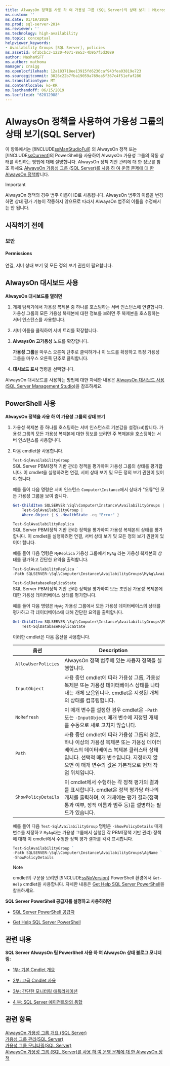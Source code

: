 ```yaml
---
title: AlwaysOn 정책을 사용 하 여 가용성 그룹 (SQL Server)의 상태 보기 | Microsoft Docs
ms.custom: ''
ms.date: 01/19/2019
ms.prod: sql-server-2014
ms.reviewer: ''
ms.technology: high-availability
ms.topic: conceptual
helpviewer_keywords:
- Availability Groups [SQL Server], policies
ms.assetid: 6f1bcbc3-1220-4071-8e53-4b957f5d3089
author: MashaMSFT
ms.author: mathoma
manager: craigg
ms.openlocfilehash: 12a183718ee13915fd6236caf943fea03819e723
ms.sourcegitcommit: 3026c22b7fba19059a769ea5f367c4f51efaf286
ms.translationtype: MT
ms.contentlocale: ko-KR
ms.lasthandoff: 06/15/2019
ms.locfileid: "62812988"
---
```

# <a name="use-alwayson-policies-to-view-the-health-of-an-availability-group-sql-server"></a>AlwaysOn 정책을 사용하여 가용성 그룹의 상태 보기(SQL Server)
  이 항목에서는 [!INCLUDE[ssManStudioFull](../../../includes/ssmanstudiofull-md.md)] 의 AlwaysOn 정책 또는 [!INCLUDE[ssCurrent](../../../includes/sscurrent-md.md)]의 PowerShell을 사용하여 AlwaysOn 가용성 그룹의 작동 상태를 확인하는 방법에 대해 설명합니다. AlwaysOn 정책 기반 관리에 대 한 정보를 참조 하세요 [AlwaysOn 가용성 그룹 (SQL Server)를 사용 하 여 운영 문제에 대 한 AlwaysOn 정책](always-on-policies-for-operational-issues-always-on-availability.md)합니다.  
  
> [!IMPORTANT]  
>  AlwaysOn 정책의 경우 범주 이름이 ID로 사용됩니다. AlwaysOn 범주의 이름을 변경하면 상태 평가 기능이 작동하지 않으므로 따라서 AlwaysOn 범주의 이름을 수정해서는 안 됩니다.  
  

  
##  <a name="BeforeYouBegin"></a> 시작하기 전에  
  
###  <a name="Security"></a> 보안  
  
####  <a name="Permissions"></a> Permissions  
 연결, 서버 상태 보기 및 모든 정의 보기 권한이 필요합니다.  
  
##  <a name="SSMSProcedure"></a> AlwaysOn 대시보드 사용  
 **AlwaysOn 대시보드를 열려면**  
  
1.  개체 탐색기에서 가용성 복제본 중 하나를 호스팅하는 서버 인스턴스에 연결합니다. 가용성 그룹의 모든 가용성 복제본에 대한 정보를 보려면 주 복제본을 호스팅하는 서버 인스턴스를 사용합니다.  
  
2.  서버 이름을 클릭하여 서버 트리를 확장합니다.  
  
3.  **AlwaysOn 고가용성** 노드를 확장합니다.  
  
     **가용성 그룹**을 마우스 오른쪽 단추로 클릭하거나 이 노드를 확장하고 특정 가용성 그룹을 마우스 오른쪽 단추로 클릭합니다.  
  
4.  **대시보드 표시** 명령을 선택합니다.  
  
 AlwaysOn 대시보드를 사용하는 방법에 대한 자세한 내용은 [AlwaysOn 대시보드 사용&#40;SQL Server Management Studio&#41;](use-the-always-on-dashboard-sql-server-management-studio.md)을 참조하세요.  
  
##  <a name="PowerShellProcedure"></a> PowerShell 사용  
 **AlwaysOn 정책을 사용 하 여 가용성 그룹의 상태 보기**  
  
1.  가용성 복제본 중 하나를 호스팅하는 서버 인스턴스로 기본값을 설정(`cd`)합니다. 가용성 그룹의 모든 가용성 복제본에 대한 정보를 보려면 주 복제본을 호스팅하는 서버 인스턴스를 사용합니다.  
  
2.  다음 cmdlet을 사용합니다.  
  
     `Test-SqlAvailabilityGroup`  
     SQL Server PBM(정책 기반 관리) 정책을 평가하여 가용성 그룹의 상태를 평가합니다. 이 cmdlet을 실행하려면 연결, 서버 상태 보기 및 모든 정의 보기 권한이 있어야 합니다.  
  
     예를 들어 다음 명령은 서버 인스턴스 `Computer\Instance`에서 상태가 "오류"인 모든 가용성 그룹을 보여 줍니다.  
  
    ```powershell
    Get-ChildItem SQLSERVER:\Sql\Computer\Instance\AvailabilityGroups |
        Test-SqlAvailabilityGroup |
        Where-Object { $_.HealthState -eq "Error" }  
    ```  
  
     `Test-SqlAvailabilityReplica`  
     SQL Server PBM(정책 기반 관리) 정책을 평가하여 가용성 복제본의 상태를 평가합니다. 이 cmdlet을 실행하려면 연결, 서버 상태 보기 및 모든 정의 보기 권한이 있어야 합니다.  
  
     예를 들어 다음 명령은 `MyReplica` 가용성 그룹에서 `MyAg` 라는 가용성 복제본의 상태를 평가하고 간단한 요약을 출력합니다.  
  
    ```powershell
    Test-SqlAvailabilityReplica `   
    -Path SQLSERVER:\Sql\Computer\Instance\AvailabilityGroups\MyAg\AvailabilityReplicas\MyReplica  
    ```  
  
     `Test-SqlDatabaseReplicaState`  
     SQL Server PBM(정책 기반 관리) 정책을 평가하여 모든 조인된 가용성 복제본에 대한 가용성 데이터베이스 상태를 평가합니다.  
  
     예를 들어 다음 명령은 `MyAg` 가용성 그룹에서 모든 가용성 데이터베이스의 상태를 평가하고 각 데이터베이스에 대해 간단한 요약을 출력합니다.  
  
    ```powershell
    Get-ChildItem SQLSERVER:\Sql\Computer\Instance\AvailabilityGroups\MyAg\DatabaseReplicaStates |
        Test-SqlDatabaseReplicaState  
    ```  
  
     이러한 cmdlet은 다음 옵션을 사용합니다.  
  
    |옵션|Description|  
    |------------|-----------------|  
    |`AllowUserPolicies`|AlwaysOn 정책 범주에 있는 사용자 정책을 실행합니다.|  
    |`InputObject`|사용 중인 cmdlet에 따라 가용성 그룹, 가용성 복제본 또는 가용성 데이터베이스 상태를 나타내는 개체 모음입니다. cmdlet은 지정된 개체의 상태를 컴퓨팅합니다.|  
    |`NoRefresh`|이 매개 변수를 설정한 경우 cmdlet은 `-Path` 또는 `-InputObject` 매개 변수에 지정된 개체를 수동으로 새로 고치지 않습니다.|  
    |`Path`|사용 중인 cmdlet에 따라 가용성 그룹의 경로, 하나 이상의 가용성 복제본 또는 가용성 데이터베이스의 데이터베이스 복제본 클러스터 상태입니다. 선택적 매개 변수입니다. 지정하지 않으면 이 매개 변수의 값은 기본적으로 현재 작업 위치입니다.|  
    |`ShowPolicyDetails`|이 cmdlet에서 수행하는 각 정책 평가의 결과를 표시합니다. cmdlet은 정책 평가당 하나의 개체를 출력하며, 이 개체에는 평가 결과(정책 통과 여부, 정책 이름과 범주 등)를 설명하는 필드가 있습니다.|  
  
     예를 들어 다음 `Test-SqlAvailabilityGroup` 명령은 `-ShowPolicyDetails` 매개 변수를 지정하고 `MyAg`라는 가용성 그룹에서 실행된 각 PBM(정책 기반 관리) 정책에 대해 이 cmdlet에서 수행한 정책 평가 결과를 각각 표시합니다.  
  
    ```powershell
    Test-SqlAvailabilityGroup `   
    -Path SQLSERVER:\Sql\Computer\Instance\AvailabilityGroups\AgName `  
    -ShowPolicyDetails  
    ```  
  
    > [!NOTE]  
    >  cmdlet의 구문을 보려면 [!INCLUDE[ssNoVersion](../../../includes/ssnoversion-md.md)] PowerShell 환경에서 `Get-Help` cmdlet을 사용합니다. 자세한 내용은 [Get Help SQL Server PowerShell](../../../powershell/sql-server-powershell.md)을 참조하세요.  
  
 **SQL Server PowerShell 공급자를 설정하고 사용하려면**  
  
-   [SQL Server PowerShell 공급자](../../../powershell/sql-server-powershell-provider.md)  
  
-   [Get Help SQL Server PowerShell](../../../powershell/sql-server-powershell.md)  
  
##  <a name="RelatedContent"></a> 관련 내용  
 **SQL Server AlwaysOn 팀 PowerShell 사용 하 여 AlwaysOn 상태 블로그 모니터링:**  
  
-   [1부: 기본 Cmdlet 개요](https://blogs.msdn.com/b/sqlalwayson/archive/2012/02/13/monitoring-alwayson-health-with-powershell-part-1.aspx)  
  
-   [2부: 고급 Cmdlet 사용](https://blogs.msdn.com/b/sqlalwayson/archive/2012/02/13/monitoring-alwayson-health-with-powershell-part-2.aspx)  
  
-   [3부: 간단한 모니터링 애플리케이션](https://blogs.msdn.com/b/sqlalwayson/archive/2012/02/15/monitoring-alwayson-health-with-powershell-part-3.aspx)  
  
-   [4 부: SQL Server 에이전트와의 통합](https://blogs.msdn.com/b/sqlalwayson/archive/2012/02/15/the-always-on-health-model-part-4.aspx)  
  
## <a name="see-also"></a>관련 항목  
 [AlwaysOn 가용성 그룹 개요 &#40;SQL Server&#41;](overview-of-always-on-availability-groups-sql-server.md)   
 [가용성 그룹 관리&#40;SQL Server&#41;](administration-of-an-availability-group-sql-server.md)   
 [가용성 그룹 모니터링&#40;SQL Server&#41;](monitoring-of-availability-groups-sql-server.md)   
 [AlwaysOn 가용성 그룹 (SQL Server)를 사용 하 여 운영 문제에 대 한 AlwaysOn 정책](always-on-policies-for-operational-issues-always-on-availability.md) 
  
  
